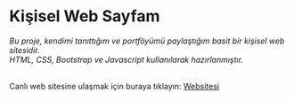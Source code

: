 # Kişisel Web Sayfam <br> 

*Bu proje, kendimi tanıttığım ve portföyümü paylaştığım basit bir kişisel web sitesidir.  
HTML, CSS, Bootstrap ve Javascript kullanılarak hazırlanmıştır.* <br> <br>

Canlı web sitesine ulaşmak için buraya tıklayın: [Websitesi](https://ensarakbas77.github.io/MyWebsite/)
<br>
